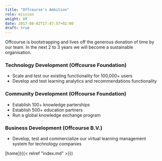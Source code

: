 ```yaml
---
title: "Offcourse's Ambition"
role: mission
weight: 80
date: 2017-08-02T17:47:57+02:00
draft: true
---
```

Offcourse is bootstrapping and lives off the generous donation of time by our 
team. In the next 2 to 3 years we will become a sustainable organisation. 

### Technology Development (Offcourse Foundation)

+ Scale and test our existing functionality for 100,000+ users   
+ Develop and test learning analytics and recommendations functionality   


### Community Development (Offcourse Foundation)

+ Establish 100+ knowledge parterships   
+ Establish 500+ education partners   
+ Run a global knowledge exchange program   


### Business Development (Offcourse B.V.)

+ Develop, test and commercialize our virtual learning management system for technology companies   

[home]({{< relref "index.md" >}})
